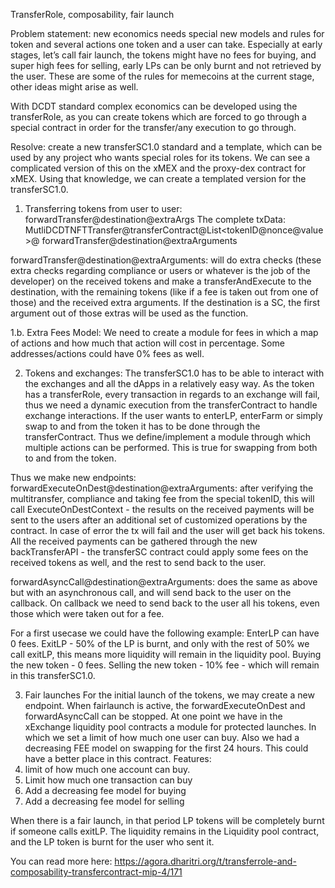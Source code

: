 TransferRole, composability, fair launch

Problem statement: new economics needs special new models and rules for token and several actions one token and a user can take. Especially at early stages, let’s call fair launch, the tokens might have no fees for buying, and super high fees for selling, early LPs can be only burnt and not retrieved by the user. These are some of the rules for memecoins at the current stage, other ideas might arise as well.

With DCDT standard complex economics can be developed using the transferRole, as you can create tokens which are forced to go through a special contract in order for the transfer/any execution to go through.

Resolve: create a new transferSC1.0 standard and a template, which can be used by any project who wants special roles for its tokens. We can see a complicated version of this on the xMEX and the proxy-dex contract for xMEX. Using that knowledge, we can create a templated version for the transferSC1.0.

1. Transferring tokens from user to user: forwardTransfer@destination@extraArgs
The complete txData: MutliDCDTNFTTransfer@transferContract@List<tokenID@nonce@value>@ forwardTransfer@destination@extraArguments

forwardTransfer@destination@extraArguments: will do extra checks (these extra checks regarding compliance or users or whatever is the job of the developer) on the received tokens and make a transferAndExecute to the destination, with the remaining tokens (like if a fee is taken out from one of those) and the received extra arguments. If the destination is a SC, the first argument out of those extras will be used as the function.

1.b. Extra Fees Model: We need to create a module for fees in which a map of actions and how much that action will cost in percentage. Some addresses/actions could have 0% fees as well.

2. Tokens and exchanges:
The transferSC1.0 has to be able to interact with the exchanges and all the dApps in a relatively easy way. As the token has a transferRole, every transaction in regards to an exchange will fail, thus we need a dynamic execution from the transferContract to handle exchange interactions.
If the user wants to enterLP, enterFarm or simply swap to and from the token it has to be done through the transferContract. Thus we define/implement a module through which multiple actions can be performed. This is true for swapping from both to and from the token.

Thus we make new endpoints:
forwardExecuteOnDest@destination@extraArguments: after verifying the multitransfer, compliance and taking fee from the special tokenID, this will call ExecuteOnDestContext - the results on the received payments will be sent to the users after an additional set of customized operations by the contract. In case of error the tx will fail and the user will get back his tokens.
All the received payments can be gathered through the new backTransferAPI - the transferSC contract could apply some fees on the received tokens as well, and the rest to send back to the user.

forwardAsyncCall@destination@extraArguments: does the same as above but with an asynchronous call, and will send back to the user on the callback. On callback we need to send back to the user all his tokens, even those which were taken out for a fee.


For a first usecase we could have the following example:
EnterLP can have 0 fees.
ExitLP - 50% of the LP is burnt, and only with the rest of 50% we call exitLP, this means more liquidity will remain in the liquidity pool.
Buying the new token - 0 fees.
Selling the new token - 10% fee - which will remain in this transferSC1.0.

3. Fair launches
For the initial launch of the tokens, we may create a new endpoint. When fairlaunch is active, the forwardExecuteOnDest and forwardAsyncCall can be stopped.
At one point we have in the xExchange liquidity pool contracts a module for protected launches. In which we set a limit of how much one user can buy. Also we had a decreasing FEE model on swapping for the first 24 hours. This could have a better place in this contract. 
Features: 
1. limit of how much one account can buy.
2. Limit how much one transaction can buy 
3. Add a decreasing fee model for buying
4. Add a decreasing fee model for selling

When there is a fair launch, in that period LP tokens will be completely burnt if someone calls exitLP. The liquidity remains in the Liquidity pool contract, and the LP token is burnt for the user who sent it.

You can read more here: https://agora.dharitri.org/t/transferrole-and-composability-transfercontract-mip-4/171
